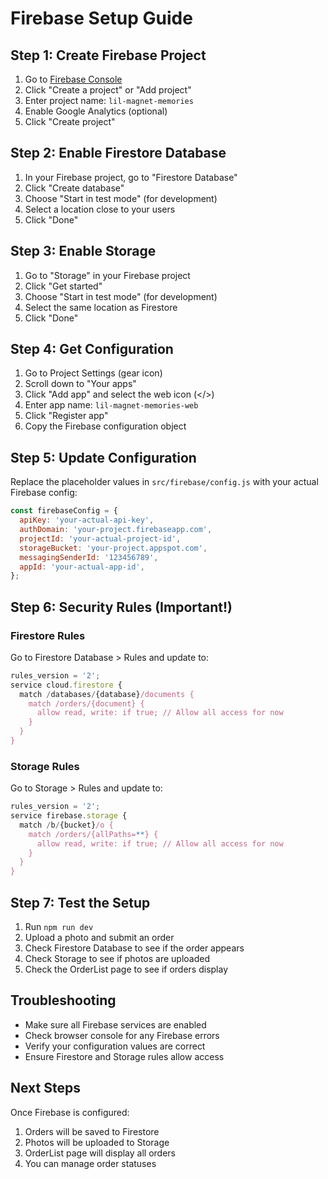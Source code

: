 # Firebase Setup Guide

## Step 1: Create Firebase Project

1. Go to [Firebase Console](https://console.firebase.google.com/)
2. Click "Create a project" or "Add project"
3. Enter project name: `lil-magnet-memories`
4. Enable Google Analytics (optional)
5. Click "Create project"

## Step 2: Enable Firestore Database

1. In your Firebase project, go to "Firestore Database"
2. Click "Create database"
3. Choose "Start in test mode" (for development)
4. Select a location close to your users
5. Click "Done"

## Step 3: Enable Storage

1. Go to "Storage" in your Firebase project
2. Click "Get started"
3. Choose "Start in test mode" (for development)
4. Select the same location as Firestore
5. Click "Done"

## Step 4: Get Configuration

1. Go to Project Settings (gear icon)
2. Scroll down to "Your apps"
3. Click "Add app" and select the web icon (</>)
4. Enter app name: `lil-magnet-memories-web`
5. Click "Register app"
6. Copy the Firebase configuration object

## Step 5: Update Configuration

Replace the placeholder values in `src/firebase/config.js` with your actual Firebase config:

```javascript
const firebaseConfig = {
  apiKey: 'your-actual-api-key',
  authDomain: 'your-project.firebaseapp.com',
  projectId: 'your-actual-project-id',
  storageBucket: 'your-project.appspot.com',
  messagingSenderId: '123456789',
  appId: 'your-actual-app-id',
};
```

## Step 6: Security Rules (Important!)

### Firestore Rules

Go to Firestore Database > Rules and update to:

```javascript
rules_version = '2';
service cloud.firestore {
  match /databases/{database}/documents {
    match /orders/{document} {
      allow read, write: if true; // Allow all access for now
    }
  }
}
```

### Storage Rules

Go to Storage > Rules and update to:

```javascript
rules_version = '2';
service firebase.storage {
  match /b/{bucket}/o {
    match /orders/{allPaths=**} {
      allow read, write: if true; // Allow all access for now
    }
  }
}
```

## Step 7: Test the Setup

1. Run `npm run dev`
2. Upload a photo and submit an order
3. Check Firestore Database to see if the order appears
4. Check Storage to see if photos are uploaded
5. Check the OrderList page to see if orders display

## Troubleshooting

- Make sure all Firebase services are enabled
- Check browser console for any Firebase errors
- Verify your configuration values are correct
- Ensure Firestore and Storage rules allow access

## Next Steps

Once Firebase is configured:

1. Orders will be saved to Firestore
2. Photos will be uploaded to Storage
3. OrderList page will display all orders
4. You can manage order statuses
